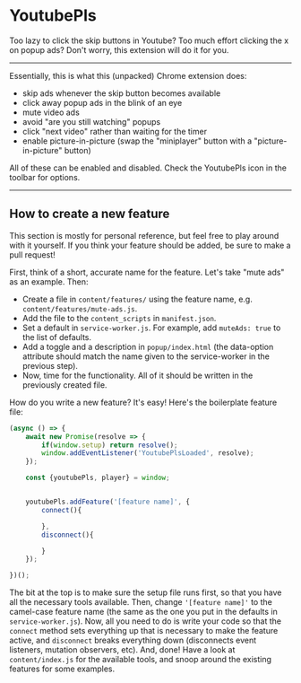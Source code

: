 # YoutubePls

Too lazy to click the skip buttons in Youtube? Too much effort clicking the x on popup ads? Don't worry, this extension will do it for you.

---

Essentially, this is what this (unpacked) Chrome extension does:
 - skip ads whenever the skip button becomes available
 - click away popup ads in the blink of an eye
 - mute video ads
 - avoid "are you still watching" popups
 - click "next video" rather than waiting for the timer
 - enable picture-in-picture (swap the "miniplayer" button with a "picture-in-picture" button)

All of these can be enabled and disabled. Check the YoutubePls icon in the toolbar for options.

---

## How to create a new feature

This section is mostly for personal reference, but feel free to play around with it yourself. If you think your feature should be added, be sure to make a pull request!

First, think of a short, accurate name for the feature. Let's take "mute ads" as an example. Then:

- Create a file in `content/features/` using the feature name, e.g. `content/features/mute-ads.js`.
- Add the file to the `content_scripts` in `manifest.json`.
- Set a default in `service-worker.js`. For example, add `muteAds: true` to the list of defaults.
- Add a toggle and a description in `popup/index.html` (the data-option attribute should match the name given to the service-worker in the previous step).
- Now, time for the functionality. All of it should be written in the previously created file.

How do you write a new feature? It's easy! Here's the boilerplate feature file:


```javascript
(async () => {
    await new Promise(resolve => {
        if(window.setup) return resolve();
        window.addEventListener('YoutubePlsLoaded', resolve);
    });

    const {youtubePls, player} = window;


    youtubePls.addFeature('[feature name]', {
        connect(){

        },
        disconnect(){

        }
    });

})();

```

The bit at the top is to make sure the setup file runs first, so that you have all the necessary tools available. Then, change `'[feature name]'` to the camel-case feature name (the same as the one you put in the defaults in `service-worker.js`). Now, all you need to do is write your code so that the `connect` method sets everything up that is necessary to make the feature active, and `disconnect` breaks everything down (disconnects event listeners, mutation observers, etc). And, done! Have a look at `content/index.js` for the available tools, and snoop around the existing features for some examples.
